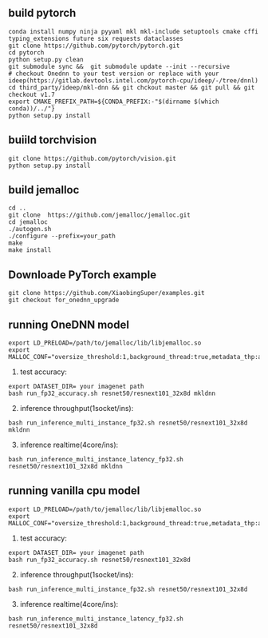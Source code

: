 
## build pytorch
  ```
  conda install numpy ninja pyyaml mkl mkl-include setuptools cmake cffi typing_extensions future six requests dataclasses
  git clone https://github.com/pytorch/pytorch.git  
  cd pytorch
  python setup.py clean
  git submodule sync &&  git submodule update --init --recursive
  # checkout Onednn to your test version or replace with your ideep(https://gitlab.devtools.intel.com/pytorch-cpu/ideep/-/tree/dnnl)
  cd third_party/ideep/mkl-dnn && git chckout master && git pull && git checkout v1.7
  export CMAKE_PREFIX_PATH=${CONDA_PREFIX:-"$(dirname $(which conda))/../"}
  python setup.py install
  ```
 
## buiild torchvision
  ```
  git clone https://github.com/pytorch/vision.git
  python setup.py install
  ```
 
## build jemalloc
  ```
  cd ..
  git clone  https://github.com/jemalloc/jemalloc.git    
  cd jemalloc 
  ./autogen.sh
  ./configure --prefix=your_path
  make
  make install
  ```

## Downloade PyTorch example
  ```
  git clone https://github.com/XiaobingSuper/examples.git
  git checkout for_onednn_upgrade
  ```

## running OneDNN model
  ```
  export LD_PRELOAD=/path/to/jemalloc/lib/libjemalloc.so
  export MALLOC_CONF="oversize_threshold:1,background_thread:true,metadata_thp:auto,dirty_decay_ms:9000000000,muzzy_decay_ms:9000000000"
  ```
  1. test accuracy:
  ```
  export DATASET_DIR= your imagenet path
  bash run_fp32_accuracy.sh resnet50/resnext101_32x8d mkldnn
  ```
  2. inference throughput(1socket/ins):
  ```
  bash run_inference_multi_instance_fp32.sh resnet50/resnext101_32x8d mkldnn
  ```
  3. inference realtime(4core/ins):
  ```
  bash run_inference_multi_instance_latency_fp32.sh resnet50/resnext101_32x8d mkldnn
  ```

## running vanilla cpu model
  ```
  export LD_PRELOAD=/path/to/jemalloc/lib/libjemalloc.so
  export MALLOC_CONF="oversize_threshold:1,background_thread:true,metadata_thp:auto,dirty_decay_ms:9000000000,muzzy_decay_ms:9000000000"
  ```
  1. test accuracy:
  ```
  export DATASET_DIR= your imagenet path
  bash run_fp32_accuracy.sh resnet50/resnext101_32x8d
  ```
  2. inference throughput(1socket/ins):
  ```
  bash run_inference_multi_instance_fp32.sh resnet50/resnext101_32x8d
  ```
  3. inference realtime(4core/ins):
  ```
  bash run_inference_multi_instance_latency_fp32.sh resnet50/resnext101_32x8d
  ```
